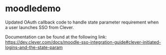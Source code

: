 # moodledemo

Updated OAuth callback code to handle state parameter requirement when a user launches SSO from Clever.

Documentation can be found at the following link:
https://dev.clever.com/docs/moodle-sso-integration-guide#clever-initiated-logins-and-the-state-param